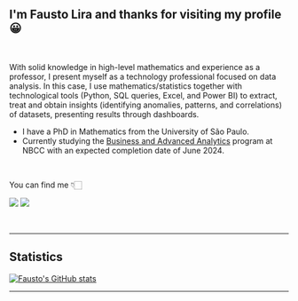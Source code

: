 ## I'm Fausto Lira and thanks for visiting my profile 😀  

<br />

With solid knowledge in high-level mathematics and experience as a professor, I present myself as a technology professional focused on data analysis. In this case, I use mathematics/statistics together with technological tools (Python, SQL queries, Excel, and Power BI) to extract, treat and obtain insights (identifying anomalies, patterns, and correlations) of datasets, presenting results through dashboards.

- I have a PhD in Mathematics from the University of São Paulo.
- Currently studying the [Business and Advanced Analytics](https://nbcc.ca/programs-courses/program-details?baseCurriculumId=c2ffe2e8-a927-4d0a-a64e-17e9b96aefaf) program at NBCC with an expected completion date of June 2024.

<br />

You can find me  👇🏻 

<a href = "mailto:faustoalira@gmail.com"><img loading="lazy" src="https://img.shields.io/badge/Gmail-D14836?style=for-the-badge&logo=gmail&logoColor=white" target="_blank"></a>
<a href="https://www.linkedin.com/in/faustolira" target="_blank"><img loading="lazy" src="https://img.shields.io/badge/-LinkedIn-%230077B5?style=for-the-badge&logo=linkedin&logoColor=white" target="_blank"></a>


<br />

---
## Statistics

[![Fausto's GitHub stats](https://github-readme-stats.vercel.app/api?username=FaustoLira)](https://github.com/anuraghazra/github-readme-stats)

---

